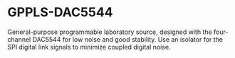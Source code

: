 # GPPLS-DAC5544
General-purpose programmable laboratory source, designed with the four-channel DAC5544 for low noise and good stability. Use an isolator for the SPI digital link signals to minimize coupled digital noise.
